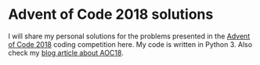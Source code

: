# Advent of Code 2018 solutions
I will share my personal solutions for the problems presented in the [Advent of Code 2018](https://adventofcode.com/2018) coding competition here. My code is written in Python 3. Also check my [blog article about AOC18](https://simonhessner.de/advent-of-code-2018-25-days-of-coding/).